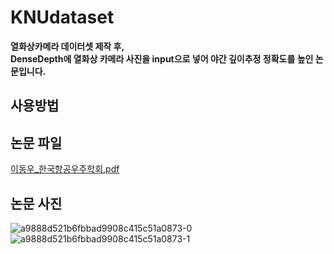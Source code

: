 # KNUdataset
<b>열화상카메라 데이터셋 제작 후, <br>
DenseDepth에 열화상 카메라 사진을 input으로 넣어 야간 깊이추정 정확도를 높인 논문입니다.</b>

## 사용방법



## 논문 파일
[이동우_한국항공우주학회.pdf](https://github.com/woodong11/KNUdataset/files/14000266/_.pdf)




## 논문 사진

![a9888d521b6fbbad9908c415c51a0873-0](https://github.com/woodong11/KNUdataset/assets/91379630/2f29be82-5386-46f9-bf71-cab29bbbfdf2)
![a9888d521b6fbbad9908c415c51a0873-1](https://github.com/woodong11/KNUdataset/assets/91379630/a77a0962-dbda-4094-8072-edfef9a93b18)
